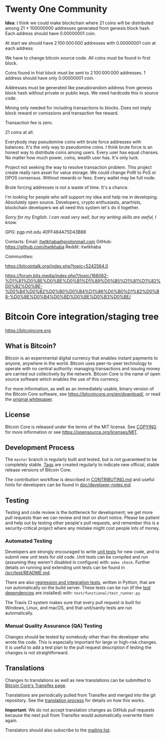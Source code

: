 # Twenty One Community

**Idea**: I think we could make blockchain where 21 coins will be distributed among 21 * 100000000 addresses generated from genesis block hash. Each address should have 0.00000001 coin.

At start we should have 2 100 000 000 addresses with 0.00000001 coin at each address

We have to change bitcoin source code. All coins must be found in first block.

Coins found in frist block must be sent to 2 100 000 000 addresses. 1 address should have only 0.00000001 coin.

Addresses must be generated like pseudorandom address from genesis block hash without private or public keys. We need hardcode this in source code. 

Mining only needed for including transactions to blocks. Does not imply block reward or comissions and transaction fee reward. 

Transaction fee is zero.

21 coins at all.

Everybody may pseudomine coins with brute force addresses with balances. It's the only way to pseudomine coins. I think brute force is an honest way to distribute coins among users. Every user has equal chanses. No matter how much power, coins, wealth user has. It's only luck. 

Project not seeking the way to resolve transaction problem. This project create really rare asset for value storage. 
We could change PoW to PoS or DPOS consensus. Without rewards or fees. Every wallet may be full node.

Brute forcing addresses is not a waste of time. It's a chance. 

I'm looking for people who will support my idea and help me in developing. Absolutely open source. Developers, crypto enthusiasts, anarhists, blockchain developers we all need this system let's do it together. 

*Sorry for my English. I can read very well, but my writing skills are awful, I know.*

GPG: pgp.mit.edu 40FF484A75D43B88

Contacts:
Email: itwtkhaba@protonmail.com
GitHub: https://github.com/itwtkhaba
Reddit: itwtkhaba

Communities:

https://bitcointalk.org/index.php?topic=5242564.0

https://forum.bits.media/index.php?/topic/166062-%D1%81%D0%BE%D0%BE%D0%B1%D1%89%D0%B5%D1%81%D1%82%D0%B2%D0%BE-%D0%B4%D0%B2%D0%B0%D0%B4%D1%86%D0%B0%D1%82%D0%B8-%D0%BE%D0%B4%D0%BD%D0%BE%D0%B3%D0%BE/



Bitcoin Core integration/staging tree
=====================================

https://bitcoincore.org

What is Bitcoin?
----------------

Bitcoin is an experimental digital currency that enables instant payments to
anyone, anywhere in the world. Bitcoin uses peer-to-peer technology to operate
with no central authority: managing transactions and issuing money are carried
out collectively by the network. Bitcoin Core is the name of open source
software which enables the use of this currency.

For more information, as well as an immediately usable, binary version of
the Bitcoin Core software, see https://bitcoincore.org/en/download/, or read the
[original whitepaper](https://bitcoincore.org/bitcoin.pdf).

License
-------

Bitcoin Core is released under the terms of the MIT license. See [COPYING](COPYING) for more
information or see https://opensource.org/licenses/MIT.

Development Process
-------------------

The `master` branch is regularly built and tested, but is not guaranteed to be
completely stable. [Tags](https://github.com/bitcoin/bitcoin/tags) are created
regularly to indicate new official, stable release versions of Bitcoin Core.

The contribution workflow is described in [CONTRIBUTING.md](CONTRIBUTING.md)
and useful hints for developers can be found in [doc/developer-notes.md](doc/developer-notes.md).

Testing
-------

Testing and code review is the bottleneck for development; we get more pull
requests than we can review and test on short notice. Please be patient and help out by testing
other people's pull requests, and remember this is a security-critical project where any mistake might cost people
lots of money.

### Automated Testing

Developers are strongly encouraged to write [unit tests](src/test/README.md) for new code, and to
submit new unit tests for old code. Unit tests can be compiled and run
(assuming they weren't disabled in configure) with: `make check`. Further details on running
and extending unit tests can be found in [/src/test/README.md](/src/test/README.md).

There are also [regression and integration tests](/test), written
in Python, that are run automatically on the build server.
These tests can be run (if the [test dependencies](/test) are installed) with: `test/functional/test_runner.py`

The Travis CI system makes sure that every pull request is built for Windows, Linux, and macOS, and that unit/sanity tests are run automatically.

### Manual Quality Assurance (QA) Testing

Changes should be tested by somebody other than the developer who wrote the
code. This is especially important for large or high-risk changes. It is useful
to add a test plan to the pull request description if testing the changes is
not straightforward.

Translations
------------

Changes to translations as well as new translations can be submitted to
[Bitcoin Core's Transifex page](https://www.transifex.com/bitcoin/bitcoin/).

Translations are periodically pulled from Transifex and merged into the git repository. See the
[translation process](doc/translation_process.md) for details on how this works.

**Important**: We do not accept translation changes as GitHub pull requests because the next
pull from Transifex would automatically overwrite them again.

Translators should also subscribe to the [mailing list](https://groups.google.com/forum/#!forum/bitcoin-translators).
